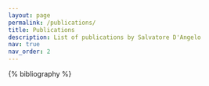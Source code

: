 ```yaml
---
layout: page
permalink: /publications/
title: Publications
description: List of publications by Salvatore D'Angelo
nav: true
nav_order: 2
---
```


<!-- _pages/publications.md -->
<div class="publications">

{% bibliography %}

</div>
